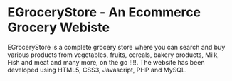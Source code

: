 # EGroceryStore - An Ecommerce Grocery Webiste 
EGroceryStore is a complete grocery store where you can search and buy various products from vegetables, fruits, cereals, bakery products, Milk, Fish and meat and many more, on the go !!!!.
The website has been developed using HTML5, CSS3, Javascript, PHP and MySQL.
